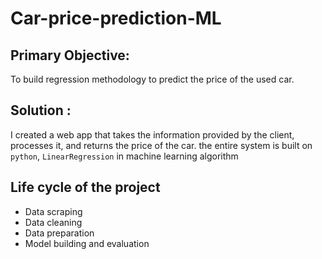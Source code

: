 # Car-price-prediction-ML

## Primary Objective:

To build regression methodology to predict the price of the used car. 

## Solution :

 I created a web app that takes the information provided by the client, processes it, and returns the price of the car. the entire system is built on  `python`, `LinearRegression` in machine learning algorithm 


## Life cycle of the project

- Data scraping
- Data cleaning
- Data preparation
- Model building and evaluation
